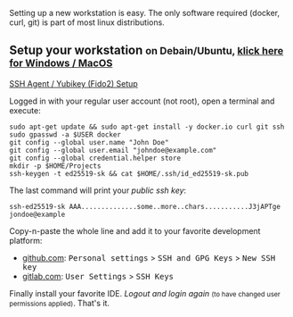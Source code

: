 
Setting up a new workstation is easy. The only software required (docker, curl, git) is part of 
most linux distributions.


## Setup your workstation <small>on Debain/Ubuntu, [klick here for Windows / MacOS](setup/)</small>

[SSH Agent / Yubikey (Fido2) Setup](/setup/yubikey)

Logged in with your regular user account (not root), open a terminal and execute:

<pre>
<code data-toggle="tooltip" data-placement="right" 
title="Install required packages"
>sudo apt-get update && sudo apt-get install -y docker.io curl git ssh</code>
<code data-toggle="tooltip" data-placement="left" 
title="Add your normal user to docker group so you can execute docker without root priveleges"
>sudo gpasswd -a $USER docker</code>
<code data-toggle="tooltip" data-placement="left" 
title="Set your user name for git commit messages"
>git config --global user.name "John Doe"</code>
<code data-toggle="tooltip" data-placement="left" 
title="Set your email address for git commit messages"
>git config --global user.email "johndoe@example.com"</code>
<code data-toggle="tooltip" data-placement="left" 
title="Store credentials to ~/.git-credentials"
>git config --global credential.helper store</code>
<code data-toggle="tooltip" data-placement="left" 
title="We suggest this flat directory as root for all of your projects"
>mkdir -p $HOME/Projects</code>
<code data-toggle="tooltip" data-placement="left" 
title="Create a FIDO2 ssh key to access git repositories. Select a good password. You'll have to type it whenever you push/pull."
>ssh-keygen -t ed25519-sk && cat $HOME/.ssh/id_ed25519-sk.pub</code>
</pre>

The last command will print your *public ssh key*:

```
ssh-ed25519-sk AAA..............some..more..chars...........J3jAPTge jondoe@example
```

Copy-n-paste the whole line and add it to your favorite development platform:
- [github.com](https://github.com): <kbd>Personal settings</kbd> > <kbd>SSH and GPG Keys</kbd> > <kbd>New SSH key</kbd>
- [gitlab.com](https://gitlab.com): <kbd>User Settings</kbd> > <kbd>SSH Keys</kbd>

Finally install your favorite IDE. *Logout and login again* <small>(to have changed user permissions applied)</small>. That's it.

